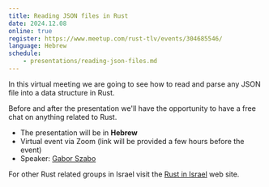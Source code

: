 ```yaml
---
title: Reading JSON files in Rust
date: 2024.12.08
online: true
register: https://www.meetup.com/rust-tlv/events/304685546/
language: Hebrew
schedule:
    - presentations/reading-json-files.md
---
```


In this virtual meeting we are going to see how to read and parse any JSON file into a data structure in Rust.

Before and after the presentation we'll have the opportunity to have a free chat on anything related to Rust.

* The presentation will be in **Hebrew**
* Virtual event via Zoom (link will be provided a few hours before the event)
* Speaker: [Gabor Szabo](https://szabgab.com/)

For other Rust related groups in Israel visit the [Rust in Israel](https://rust.org.il/) web site.

